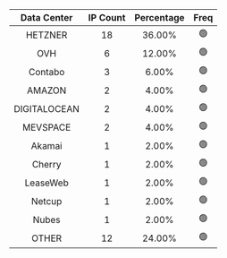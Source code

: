 | Data Center | IP Count | Percentage | Freq |
|:------------:|:--------:|:-----------:|:-----:|
| HETZNER | 18 | 36.00% | 🟢 |
| OVH | 6 | 12.00% | 🟢 |
| Contabo | 3 | 6.00% | 🟢 |
| AMAZON | 2 | 4.00% | 🟢 |
| DIGITALOCEAN | 2 | 4.00% | 🟢 |
| MEVSPACE | 2 | 4.00% | 🟢 |
| Akamai | 1 | 2.00% | 🟢 |
| Cherry | 1 | 2.00% | 🟢 |
| LeaseWeb | 1 | 2.00% | 🟢 |
| Netcup | 1 | 2.00% | 🟢 |
| Nubes | 1 | 2.00% | 🟢 |
| OTHER | 12 | 24.00% | 🟢 |